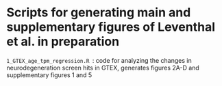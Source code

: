 # Scripts for generating main and supplementary figures of Leventhal et al. in preparation

```1_GTEX_age_tpm_regression.R ```: code for analyzing the changes in neurodegeneration screen hits in GTEX, generates figures 2A-D and supplementary figures 1 and 5
